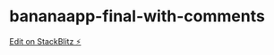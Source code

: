 # bananaapp-final-with-comments

[Edit on StackBlitz ⚡️](https://stackblitz.com/edit/bananaapp-final-with-comments)